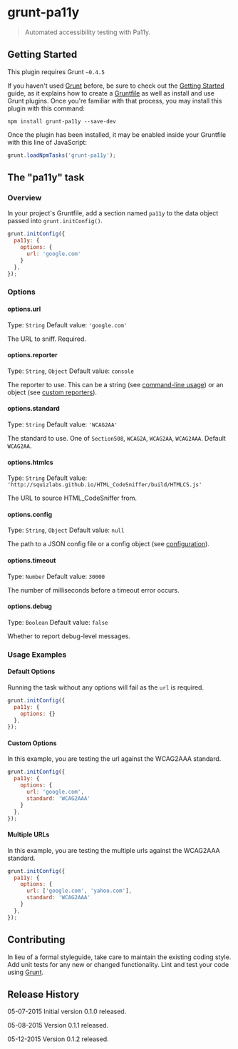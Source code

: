 # grunt-pa11y

> Automated accessibility testing with Pa11y.

## Getting Started
This plugin requires Grunt `~0.4.5`

If you haven't used [Grunt](http://gruntjs.com/) before, be sure to check out the [Getting Started](http://gruntjs.com/getting-started) guide, as it explains how to create a [Gruntfile](http://gruntjs.com/sample-gruntfile) as well as install and use Grunt plugins. Once you're familiar with that process, you may install this plugin with this command:

```shell
npm install grunt-pa11y --save-dev
```

Once the plugin has been installed, it may be enabled inside your Gruntfile with this line of JavaScript:

```js
grunt.loadNpmTasks('grunt-pa11y');
```

## The "pa11y" task

### Overview
In your project's Gruntfile, add a section named `pa11y` to the data object passed into `grunt.initConfig()`.

```js
grunt.initConfig({
  pa11y: {
    options: {
      url: 'google.com'
    }
  },
});
```

### Options

#### options.url
Type: `String`
Default value: `'google.com'`

The URL to sniff. Required.

#### options.reporter
Type: `String`, `Object`
Default value: `console`

The reporter to use. This can be a string (see [command-line usage](https://github.com/nature/pa11y#command-line-usage)) or an object (see [custom reporters](https://github.com/nature/pa11y#custom-reporters)).

#### options.standard
Type: `String`
Default value: `'WCAG2AA'`

The standard to use. One of `Section508`, `WCAG2A`, `WCAG2AA`, `WCAG2AAA`. Default `WCAG2AA`.

#### options.htmlcs
Type: `String`
Default value: `'http://squizlabs.github.io/HTML_CodeSniffer/build/HTMLCS.js'`

The URL to source HTML_CodeSniffer from.

#### options.config
Type: `String`, `Object`
Default value: `null`

The path to a JSON config file or a config object (see [configuration](https://github.com/nature/pa11y#configuration)).

#### options.timeout
Type: `Number`
Default value: `30000`

The number of milliseconds before a timeout error occurs.

#### options.debug
Type: `Boolean`
Default value: `false`

Whether to report debug-level messages.

### Usage Examples

#### Default Options
Running the task without any options will fail as the `url` is required.

```js
grunt.initConfig({
  pa11y: {
    options: {}
  },
});
```

#### Custom Options
In this example, you are testing the url against the WCAG2AAA standard.

```js
grunt.initConfig({
  pa11y: {
    options: {
      url: 'google.com',
      standard: 'WCAG2AAA'
    }
  },
});
```
#### Multiple URLs
In this example, you are testing the multiple urls against the WCAG2AAA standard.

```js
grunt.initConfig({
  pa11y: {
    options: {
      url: ['google.com', 'yahoo.com'],
      standard: 'WCAG2AAA'
    }
  },
});
```


## Contributing
In lieu of a formal styleguide, take care to maintain the existing coding style. Add unit tests for any new or changed functionality. Lint and test your code using [Grunt](http://gruntjs.com/).

## Release History
05-07-2015 Initial version 0.1.0 released.

05-08-2015 Version 0.1.1 released.

05-12-2015 Version 0.1.2 released.
